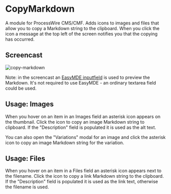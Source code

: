 # CopyMarkdown

A module for ProcessWire CMS/CMF. Adds icons to images and files that allow you to copy a Markdown string to the clipboard. When you click the icon a message at the top left of the screen notifies you that the copying has occurred.

## Screencast

![copy-markdown](https://user-images.githubusercontent.com/1538852/114258813-596d5a80-9a1d-11eb-8a33-7d89982d667f.gif)

Note: in the screencast an [EasyMDE inputfield](https://github.com/Toutouwai/InputfieldEasyMDE) is used to preview the Markdown. It's not required to use EasyMDE - an ordinary textarea field could be used.

## Usage: Images

When you hover on an item in an Images field an asterisk icon appears on the thumbnail. Click the icon to copy an image Markdown string to clipboard. If the "Description" field is populated it is used as the alt text.

You can also open the "Variations" modal for an image and click the asterisk icon to copy an image Markdown string for the variation.

## Usage: Files

When you hover on an item in a Files field an asterisk icon appears next to the filename. Click the icon to copy a link Markdown string to the clipboard. If the "Description" field is populated it is used as the link text, otherwise the filename is used. 